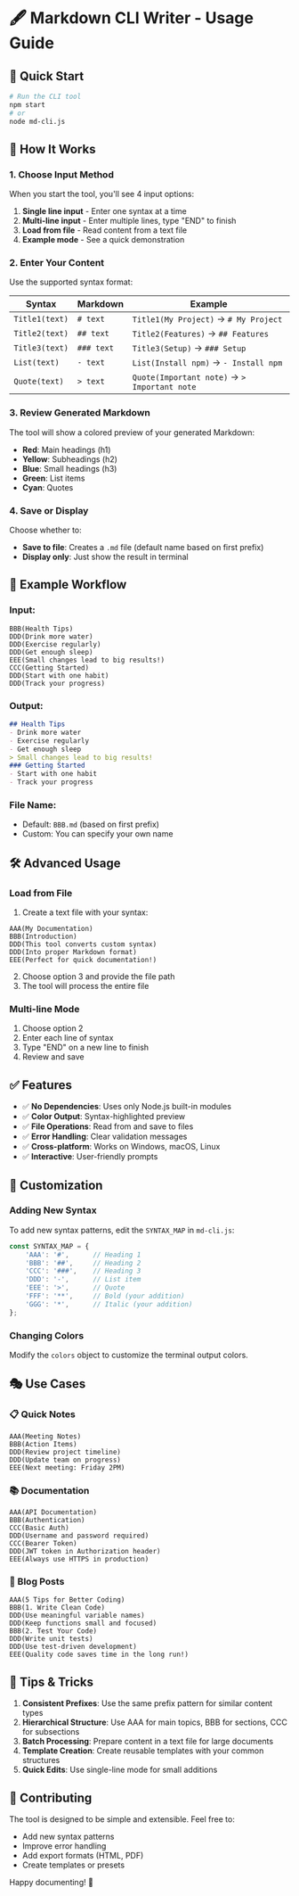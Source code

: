 # 🖋️ Markdown CLI Writer - Usage Guide

## 📌 Quick Start

```bash
# Run the CLI tool
npm start
# or
node md-cli.js
```

## 🎯 How It Works

### 1. Choose Input Method
When you start the tool, you'll see 4 input options:

1. **Single line input** - Enter one syntax at a time
2. **Multi-line input** - Enter multiple lines, type "END" to finish
3. **Load from file** - Read content from a text file
4. **Example mode** - See a quick demonstration

### 2. Enter Your Content
Use the supported syntax format:

| Syntax | Markdown | Example |
|--------|----------|---------|
| `Title1(text)` | `# text` | `Title1(My Project)` → `# My Project` |
| `Title2(text)` | `## text` | `Title2(Features)` → `## Features` |
| `Title3(text)` | `### text` | `Title3(Setup)` → `### Setup` |
| `List(text)` | `- text` | `List(Install npm)` → `- Install npm` |
| `Quote(text)` | `> text` | `Quote(Important note)` → `> Important note` |

### 3. Review Generated Markdown
The tool will show a colored preview of your generated Markdown:
- **Red**: Main headings (h1)
- **Yellow**: Subheadings (h2)
- **Blue**: Small headings (h3)
- **Green**: List items
- **Cyan**: Quotes

### 4. Save or Display
Choose whether to:
- **Save to file**: Creates a `.md` file (default name based on first prefix)
- **Display only**: Just show the result in terminal

## 📝 Example Workflow

### Input:
```
BBB(Health Tips)
DDD(Drink more water)
DDD(Exercise regularly)
DDD(Get enough sleep)
EEE(Small changes lead to big results!)
CCC(Getting Started)
DDD(Start with one habit)
DDD(Track your progress)
```

### Output:
```markdown
## Health Tips
- Drink more water
- Exercise regularly
- Get enough sleep
> Small changes lead to big results!
### Getting Started
- Start with one habit
- Track your progress
```

### File Name:
- Default: `BBB.md` (based on first prefix)
- Custom: You can specify your own name

## 🛠️ Advanced Usage

### Load from File
1. Create a text file with your syntax:
```
AAA(My Documentation)
BBB(Introduction)
DDD(This tool converts custom syntax)
DDD(Into proper Markdown format)
EEE(Perfect for quick documentation!)
```

2. Choose option 3 and provide the file path
3. The tool will process the entire file

### Multi-line Mode
1. Choose option 2
2. Enter each line of syntax
3. Type "END" on a new line to finish
4. Review and save

## ✅ Features

- ✅ **No Dependencies**: Uses only Node.js built-in modules
- ✅ **Color Output**: Syntax-highlighted preview
- ✅ **File Operations**: Read from and save to files
- ✅ **Error Handling**: Clear validation messages
- ✅ **Cross-platform**: Works on Windows, macOS, Linux
- ✅ **Interactive**: User-friendly prompts

## 🔧 Customization

### Adding New Syntax
To add new syntax patterns, edit the `SYNTAX_MAP` in `md-cli.js`:

```javascript
const SYNTAX_MAP = {
    'AAA': '#',      // Heading 1
    'BBB': '##',     // Heading 2
    'CCC': '###',    // Heading 3
    'DDD': '-',      // List item
    'EEE': '>',      // Quote
    'FFF': '**',     // Bold (your addition)
    'GGG': '*',      // Italic (your addition)
};
```

### Changing Colors
Modify the `colors` object to customize the terminal output colors.

## 🎭 Use Cases

### 📋 Quick Notes
```
AAA(Meeting Notes)
BBB(Action Items)
DDD(Review project timeline)
DDD(Update team on progress)
EEE(Next meeting: Friday 2PM)
```

### 📚 Documentation
```
AAA(API Documentation)
BBB(Authentication)
CCC(Basic Auth)
DDD(Username and password required)
CCC(Bearer Token)
DDD(JWT token in Authorization header)
EEE(Always use HTTPS in production)
```

### 📝 Blog Posts
```
AAA(5 Tips for Better Coding)
BBB(1. Write Clean Code)
DDD(Use meaningful variable names)
DDD(Keep functions small and focused)
BBB(2. Test Your Code)
DDD(Write unit tests)
DDD(Use test-driven development)
EEE(Quality code saves time in the long run!)
```

## 🚀 Tips & Tricks

1. **Consistent Prefixes**: Use the same prefix pattern for similar content types
2. **Hierarchical Structure**: Use AAA for main topics, BBB for sections, CCC for subsections
3. **Batch Processing**: Prepare content in a text file for large documents
4. **Template Creation**: Create reusable templates with your common structures
5. **Quick Edits**: Use single-line mode for small additions

## 🤝 Contributing

The tool is designed to be simple and extensible. Feel free to:
- Add new syntax patterns
- Improve error handling
- Add export formats (HTML, PDF)
- Create templates or presets

Happy documenting! 🎉
